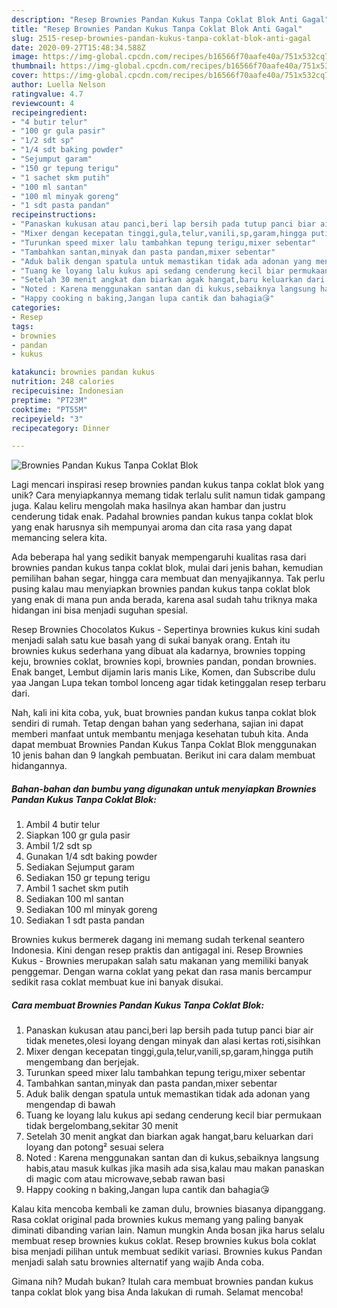 ```yaml
---
description: "Resep Brownies Pandan Kukus Tanpa Coklat Blok Anti Gagal"
title: "Resep Brownies Pandan Kukus Tanpa Coklat Blok Anti Gagal"
slug: 2515-resep-brownies-pandan-kukus-tanpa-coklat-blok-anti-gagal
date: 2020-09-27T15:48:34.588Z
image: https://img-global.cpcdn.com/recipes/b16566f70aafe40a/751x532cq70/brownies-pandan-kukus-tanpa-coklat-blok-foto-resep-utama.jpg
thumbnail: https://img-global.cpcdn.com/recipes/b16566f70aafe40a/751x532cq70/brownies-pandan-kukus-tanpa-coklat-blok-foto-resep-utama.jpg
cover: https://img-global.cpcdn.com/recipes/b16566f70aafe40a/751x532cq70/brownies-pandan-kukus-tanpa-coklat-blok-foto-resep-utama.jpg
author: Luella Nelson
ratingvalue: 4.7
reviewcount: 4
recipeingredient:
- "4 butir telur"
- "100 gr gula pasir"
- "1/2 sdt sp"
- "1/4 sdt baking powder"
- "Sejumput garam"
- "150 gr tepung terigu"
- "1 sachet skm putih"
- "100 ml santan"
- "100 ml minyak goreng"
- "1 sdt pasta pandan"
recipeinstructions:
- "Panaskan kukusan atau panci,beri lap bersih pada tutup panci biar air tidak menetes,olesi loyang dengan minyak dan alasi kertas roti,sisihkan"
- "Mixer dengan kecepatan tinggi,gula,telur,vanili,sp,garam,hingga putih mengembang dan berjejak."
- "Turunkan speed mixer lalu tambahkan tepung terigu,mixer sebentar"
- "Tambahkan santan,minyak dan pasta pandan,mixer sebentar"
- "Aduk balik dengan spatula untuk memastikan tidak ada adonan yang mengendap di bawah"
- "Tuang ke loyang lalu kukus api sedang cenderung kecil biar permukaan tidak bergelombang,sekitar 30 menit"
- "Setelah 30 menit angkat dan biarkan agak hangat,baru keluarkan dari loyang dan potong² sesuai selera"
- "Noted : Karena menggunakan santan dan di kukus,sebaiknya langsung habis,atau masuk kulkas jika masih ada sisa,kalau mau makan panaskan di magic com atau microwave,sebab rawan basi"
- "Happy cooking n baking,Jangan lupa cantik dan bahagia😘"
categories:
- Resep
tags:
- brownies
- pandan
- kukus

katakunci: brownies pandan kukus 
nutrition: 248 calories
recipecuisine: Indonesian
preptime: "PT23M"
cooktime: "PT55M"
recipeyield: "3"
recipecategory: Dinner

---
```



![Brownies Pandan Kukus Tanpa Coklat Blok](https://img-global.cpcdn.com/recipes/b16566f70aafe40a/751x532cq70/brownies-pandan-kukus-tanpa-coklat-blok-foto-resep-utama.jpg)

Lagi mencari inspirasi resep brownies pandan kukus tanpa coklat blok yang unik? Cara menyiapkannya memang tidak terlalu sulit namun tidak gampang juga. Kalau keliru mengolah maka hasilnya akan hambar dan justru cenderung tidak enak. Padahal brownies pandan kukus tanpa coklat blok yang enak harusnya sih mempunyai aroma dan cita rasa yang dapat memancing selera kita.

Ada beberapa hal yang sedikit banyak mempengaruhi kualitas rasa dari brownies pandan kukus tanpa coklat blok, mulai dari jenis bahan, kemudian pemilihan bahan segar, hingga cara membuat dan menyajikannya. Tak perlu pusing kalau mau menyiapkan brownies pandan kukus tanpa coklat blok yang enak di mana pun anda berada, karena asal sudah tahu triknya maka hidangan ini bisa menjadi suguhan spesial.

Resep Brownies Chocolatos Kukus - Sepertinya brownies kukus kini sudah menjadi salah satu kue basah yang di sukai banyak orang. Entah itu brownies kukus sederhana yang dibuat ala kadarnya, brownies topping keju, brownies coklat, brownies kopi, brownies pandan, pondan brownies. Enak banget, Lembut dijamin laris manis Like, Komen, dan Subscribe dulu yaa Jangan Lupa tekan tombol lonceng agar tidak ketinggalan resep terbaru dari.


Nah, kali ini kita coba, yuk, buat brownies pandan kukus tanpa coklat blok sendiri di rumah. Tetap dengan bahan yang sederhana, sajian ini dapat memberi manfaat untuk membantu menjaga kesehatan tubuh kita. Anda dapat membuat Brownies Pandan Kukus Tanpa Coklat Blok menggunakan 10 jenis bahan dan 9 langkah pembuatan. Berikut ini cara dalam membuat hidangannya.

<!--inarticleads1-->

##### Bahan-bahan dan bumbu yang digunakan untuk menyiapkan Brownies Pandan Kukus Tanpa Coklat Blok:

1. Ambil 4 butir telur
1. Siapkan 100 gr gula pasir
1. Ambil 1/2 sdt sp
1. Gunakan 1/4 sdt baking powder
1. Sediakan Sejumput garam
1. Sediakan 150 gr tepung terigu
1. Ambil 1 sachet skm putih
1. Sediakan 100 ml santan
1. Sediakan 100 ml minyak goreng
1. Sediakan 1 sdt pasta pandan


Brownies kukus bermerek dagang ini memang sudah terkenal seantero Indonesia. Kini dengan resep praktis dan antigagal ini. Resep Brownies Kukus - Brownies merupakan salah satu makanan yang memiliki banyak penggemar. Dengan warna coklat yang pekat dan rasa manis bercampur sedikit rasa coklat membuat kue ini banyak disukai. 

<!--inarticleads2-->

##### Cara membuat Brownies Pandan Kukus Tanpa Coklat Blok:

1. Panaskan kukusan atau panci,beri lap bersih pada tutup panci biar air tidak menetes,olesi loyang dengan minyak dan alasi kertas roti,sisihkan
1. Mixer dengan kecepatan tinggi,gula,telur,vanili,sp,garam,hingga putih mengembang dan berjejak.
1. Turunkan speed mixer lalu tambahkan tepung terigu,mixer sebentar
1. Tambahkan santan,minyak dan pasta pandan,mixer sebentar
1. Aduk balik dengan spatula untuk memastikan tidak ada adonan yang mengendap di bawah
1. Tuang ke loyang lalu kukus api sedang cenderung kecil biar permukaan tidak bergelombang,sekitar 30 menit
1. Setelah 30 menit angkat dan biarkan agak hangat,baru keluarkan dari loyang dan potong² sesuai selera
1. Noted : Karena menggunakan santan dan di kukus,sebaiknya langsung habis,atau masuk kulkas jika masih ada sisa,kalau mau makan panaskan di magic com atau microwave,sebab rawan basi
1. Happy cooking n baking,Jangan lupa cantik dan bahagia😘


Kalau kita mencoba kembali ke zaman dulu, brownies biasanya dipanggang. Rasa coklat original pada brownies kukus memang yang paling banyak diminati dibanding varian lain. Namun mungkin Anda bosan jika harus selalu membuat resep brownies kukus coklat. Resep brownies kukus bola coklat bisa menjadi pilihan untuk membuat sedikit variasi. Brownies kukus Pandan menjadi salah satu brownies alternatif yang wajib Anda coba. 

Gimana nih? Mudah bukan? Itulah cara membuat brownies pandan kukus tanpa coklat blok yang bisa Anda lakukan di rumah. Selamat mencoba!
